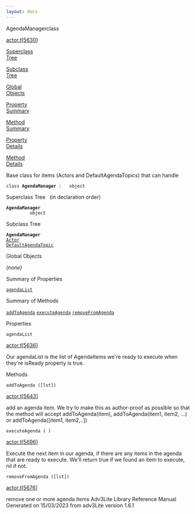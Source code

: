 ```yaml
---
layout: docs
---
```

<span class="title">AgendaManager</span><span class="type">class</span>

[actor.t](../file/actor.t.html)\[[5630](../source/actor.t.html#5630)\]

[Superclass  
Tree](#_SuperClassTree_)

[Subclass  
Tree](#_SubClassTree_)

[Global  
Objects](#_ObjectSummary_)

[Property  
Summary](#_PropSummary_)

[Method  
Summary](#_MethodSummary_)

[Property  
Details](#_Properties_)

[Method  
Details](#_Methods_)



Base class for items (Actors and DefaultAgendaTopics) that can handle

`class `**`AgendaManager`**` :   object`



<span id="_SuperClassTree_"></span>



<span class="hdln">Superclass Tree</span>   (in declaration order)



**`AgendaManager`**  
`         object`  
<span id="_SubClassTree_"></span>



<span class="hdln">Subclass Tree</span>  



**`AgendaManager`**  
[`Actor`](../object/Actor.html)  
[`DefaultAgendaTopic`](../object/DefaultAgendaTopic.html)  
<span id="_ObjectSummary_"></span>



<span class="hdln">Global Objects</span>  



*(none)* <span id="_PropSummary_"></span>



<span class="hdln">Summary of Properties</span>  



[`agendaList`](#agendaList)

<span id="_MethodSummary_"></span>



<span class="hdln">Summary of Methods</span>  



[`addToAgenda`](#addToAgenda) [`executeAgenda`](#executeAgenda) [`removeFromAgenda`](#removeFromAgenda)

<span id="_Properties_"></span>



<span class="hdln">Properties</span>  



<span id="agendaList"></span>

`agendaList`

[actor.t](../file/actor.t.html)\[[5636](../source/actor.t.html#5636)\]



Our agendaList is the list of AgendaItems we're ready to execute when
they're isReady property is true.



<span id="_Methods_"></span>



<span class="hdln">Methods</span>  



<span id="addToAgenda"></span>

`addToAgenda ([lst])`

[actor.t](../file/actor.t.html)\[[5643](../source/actor.t.html#5643)\]



add an agenda item. We try to make this as author-proof as possible so
that the method will accept addToAgenda(item), addToAgenda(item1, item2,
...) or addToAgenda(\[item1, item2,..\])



<span id="executeAgenda"></span>

`executeAgenda ( )`

[actor.t](../file/actor.t.html)\[[5696](../source/actor.t.html#5696)\]



Execute the next item in our agenda, if there are any items in the
agenda that are ready to execute. We'll return true if we found an item
to execute, nil if not.



<span id="removeFromAgenda"></span>

`removeFromAgenda ([lst])`

[actor.t](../file/actor.t.html)\[[5676](../source/actor.t.html#5676)\]



remove one or more agenda items
Adv3Lite Library Reference Manual  
Generated on 15/03/2023 from adv3Lite version 1.6.1


